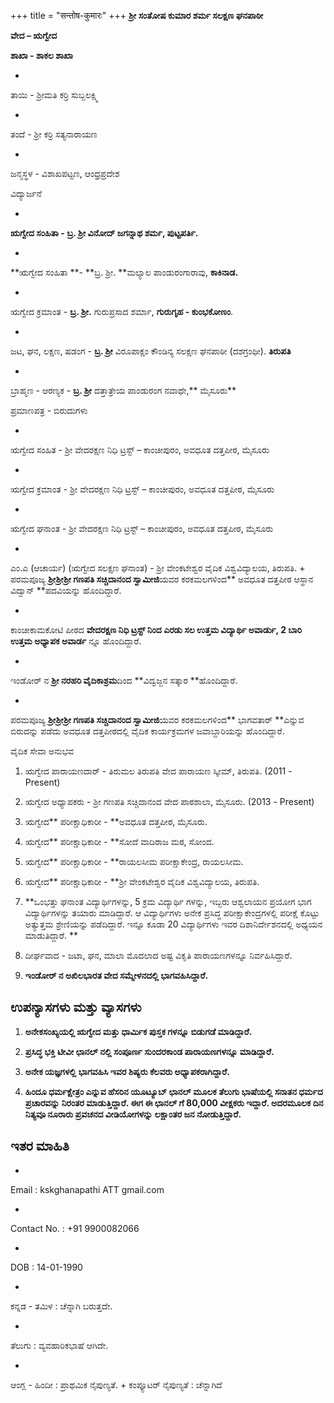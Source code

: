 +++
title = "सन्तोष-कुमारः"
+++
**ಶ್ರೀ ಸಂತೋಷ ಕುಮಾರ ಶರ್ಮ ಸಲಕ್ಷಣ ಘನಪಾಠೀ** 



 

**ವೇದ – ಋಗ್ವೇದ** 

**ಶಾಖಾ - ಶಾಕಲ ಶಾಖಾ** 

+ 
ತಾಯಿ - ಶ್ರೀಮತಿ ಕರ್ರಿ ಸುಬ್ಬಲಕ್ಷ್ಮಿ 

+ 
ತಂದೆ - ಶ್ರೀ ಕರ್ರಿ ಸತ್ಯನಾರಾಯಣ 

+ 
ಜನ್ಮಸ್ಥಳ - ವಿಶಾಖಪಟ್ಟಣ, ಆಂಧ್ರಪ್ರದೇಶ 


ವಿದ್ಯಾರ್ಜನೆ 

+ 
**ಋಗ್ವೇದ ಸಂಹಿತಾ **- **ಬ್ರ. ಶ್ರೀ** ವಿನೋದ್ ಜಗನ್ನಾಥ ಶರ್ಮ**, ಪುಟ್ಟಪರ್ತಿ.** 

+ 
**ಋಗ್ವೇದ ಸಂಹಿತಾ **- **ಬ್ರ. ಶ್ರೀ. **ಮಲ್ಯಾಲ ಪಾಂಡುರಂಗಾರಾವು, **ಕಾಕಿನಾಡ.**  

+ 
ಋಗ್ವೇದ ಕ್ರಮಾಂತ - **ಬ್ರ. ಶ್ರೀ.** ಗುರುಪ್ರಸಾದ ಶರ್ಮಾ, **ಗುರುಗೃಹ - ಕುಂಭಕೋಣಂ**.  

+ 
ಜಟ, ಘನ, ಲಕ್ಷಣ, ಷಡಂಗ  - **ಬ್ರ. ಶ್ರೀ** ವಿರೂಪಾಕ್ಷಂ ಕೌಂಡಿನ್ಯ ಸಲಕ್ಷಣ ಘನಪಾಠೀ \(ದಶಗ್ರಂಥೀ\). **ತಿರುಪತಿ** 

+ 
ಬ್ರಾಹ್ಮಣ - ಆರಣ್ಯಕ - **ಬ್ರ. ಶ್ರೀ** ದತ್ತಾತ್ರೇಯ ಪಾಂಡುರಂಗ ನವಾಥೇ,** ಮೈಸೂರು** 


ಪ್ರಮಾಣಪತ್ರ - ಬಿರುದುಗಳು  

+ 
ಋಗ್ವೇದ ಸಂಹಿತ  - ಶ್ರೀ ವೇದರಕ್ಷಣ ನಿಧಿ ಟ್ರಸ್ಟ್ – ಕಾಂಚೀಪುರಂ, ಅವಧೂತ ದತ್ತಪೀಠ, ಮೈಸೂರು 

+ 
ಋಗ್ವೇದ ಕ್ರಮಾಂತ  - ಶ್ರೀ ವೇದರಕ್ಷಣ ನಿಧಿ ಟ್ರಸ್ಟ್ – ಕಾಂಚೀಪುರಂ, ಅವಧೂತ ದತ್ತಪೀಠ, ಮೈಸೂರು 

+ 
ಋಗ್ವೇದ ಘನಾಂತ  - ಶ್ರೀ ವೇದರಕ್ಷಣ ನಿಧಿ ಟ್ರಸ್ಟ್ – ಕಾಂಚೀಪುರಂ, ಅವಧೂತ ದತ್ತಪೀಠ, ಮೈಸೂರು 

+ 
ಎಂ.ಎ \(ಆಚಾರ್ಯ\) \(ಋಗ್ವೇದ ಸಲಕ್ಷಣ ಘನಾಂತ\) - ಶ್ರೀ ವೇಂಕಟೇಶ್ವರ ವೈದಿಕ ವಿಶ್ವವಿದ್ಯಾಲಯ, ತಿರುಪತಿ. 
+ 
ಪರಮಪೂಜ್ಯ **ಶ್ರೀಶ್ರೀಶ್ರೀ ಗಣಪತಿ ಸಚ್ಚಿದಾನಂದ ಸ್ವಾಮೀಜಿ**ಯವರ ಕರಕಮಲಗಳಿಂದ** ಅವಧೂತ ದತ್ತಪೀಠ ಆಸ್ಥಾನ ವಿದ್ವಾನ್ **ಪದವಿಯನ್ನು ಹೊಂದಿದ್ದಾರೆ. 

+ 
ಕಾಂಚೀಕಾಮಕೋಟಿ ಪೀಠದ **ವೇದರಕ್ಷಣ ನಿಧಿ ಟ್ರಸ್ಟ್ **ನಿಂದ** ಎರಡು ಸಲ ಉತ್ತಮ ವಿದ್ಯಾರ್ಥಿ ಅವಾರ್ಡು, 2 ಬಾರಿ ಉತ್ತಮ ಅಧ್ಯಾಪಕ ಅವಾರ್ಡ** ನ್ನೂ ಹೊಂದಿದ್ದಾರೆ. 

+ 
ಇಂಡೋರ್ ನ **ಶ್ರೀ ನರಹರಿ ವೈದಿಕಾಶ್ರಮ**ದಿಂದ **ವಿದ್ವಜ್ಜನ ಸತ್ಕಾರ **ಹೊಂದಿದ್ದಾರೆ. 

+ 
ಪರಮಪೂಜ್ಯ **ಶ್ರೀಶ್ರೀಶ್ರೀ ಗಣಪತಿ ಸಚ್ಚಿದಾನಂದ ಸ್ವಾಮೀಜಿ**ಯವರ ಕರಕಮಲಗಳಿಂದ** ಭಾಗವತಾರ್ **ಎನ್ನುವ ಬಿರುದನ್ನು ಪಡೆದು ಅವಧೂತ ದತ್ತಪೀಠದಲ್ಲಿ ವೈದಿಕ ಕಾರ್ಯಕ್ರಮಗಳ ಜವಾಬ್ದಾರಿಯನ್ನು ಹೊಂದಿದ್ದಾರೆ.  


 

ವೈದಿಕ ಸೇವಾ ಅನುಭವ 

1. ಋಗ್ವೇದ ಪಾರಾಯಣದಾರ್  - ತಿರುಮಲ ತಿರುಪತಿ ವೇದ ಪಾರಾಯಣ ಸ್ಕೀಮ್, ತಿರುಪತಿ. \(2011 - Present\) 

2. ಋಗ್ವೇದ ಅಧ್ಯಾಪಕರು  - ಶ್ರೀ ಗಣಪತಿ ಸಚ್ಚಿದಾನಂದ ವೇದ ಪಾಠಶಾಲಾ, ಮೈಸೂರು. \(2013 - Present\) 

3. ಋಗ್ವೇದ** ಪರೀಕ್ಷಾಧಿಕಾರೀ - **ಅವಧೂತ ದತ್ತಪೀಠ, ಮೈಸೂರು. 

4. ಋಗ್ವೇದ** ಪರೀಕ್ಷಾಧಿಕಾರೀ - **ಸೋದೆ ವಾದಿರಾಜ ಮಠ, ಸೋಂದ. 

5. ಋಗ್ವೇದ** ಪರೀಕ್ಷಾಧಿಕಾರೀ - **ರಾಯಲಸೀಮ ಪರೀಕ್ಷಾಕೇಂದ್ರ, ರಾಯಲಸೀಮ. 

6. ಋಗ್ವೇದ** ಪರೀಕ್ಷಾಧಿಕಾರೀ - **ಶ್ರೀ ವೇಂಕಟೇಶ್ವರ ವೈದಿಕ ವಿಶ್ವವಿದ್ಯಾಲಯ, ತಿರುಪತಿ. 

7. **ಒಂಭತ್ತು ಘನಾಂತ ವಿದ್ಯಾರ್ಥಿಗಳನ್ನು, 5 ಕ್ರಮ ವಿದ್ಯಾರ್ಥಿ ಗಳನ್ನು, ಇಬ್ಬರು ಆಶ್ವಲಾಯನ ಪ್ರಯೋಗ ಭಾಗ ವಿದ್ಯಾರ್ಥಿಗಳನ್ನು ತಯಾರು ಮಾಡಿದ್ದಾರೆ. ಆ ವಿದ್ಯಾರ್ಥಿಗಳು ಅನೇಕ ಪ್ರಸಿದ್ಧ ಪರೀಕ್ಷಾಕೇಂದ್ರಗಳಲ್ಲಿ ಪರೀಕ್ಷೆ ಕೊಟ್ಟು ಅತ್ಯುತ್ತಮ ಶ್ರೇಣಿಯನ್ನು ಪಡೆದಿದ್ದಾರೆ. ಇನ್ನೂ ಕೂಡಾ 20 ವಿದ್ಯಾರ್ಥಿಗಳು ಇವರ ದಿಶಾನಿರ್ದೇಶನದಲ್ಲಿ ಅಧ್ಯಯನ ಮಾಡುತಿದ್ದಾರೆ.  ** 

8. ದೀರ್ಘವಾದ - ಜಟಾ, ಘನ, ಮಾಲಾ ಮೊದಲಾದ ಅಷ್ಟ ವಿಕೃತಿ ಪಾರಾಯಣಗಳನ್ನೂ ನಿರ್ವಹಿಸಿದ್ದಾರೆ. 

9. **ಇಂಡೋರ್ ನ ಅಖಿಲಭಾರತ ವೇದ ಸಮ್ಮೇಳನದಲ್ಲಿ ಭಾಗವಹಿಸಿದ್ದಾರೆ.** 


## **ಉಪನ್ಯಾಸಗಳು ಮತ್ತು ವ್ಯಾಸಗಳು**

1. **ಅನೇಕಸಂಖ್ಯಯಲ್ಲಿ ಋಗ್ವೇದ ಮತ್ತು ಧಾರ್ಮಿಕ ಪುಸ್ತಕ ಗಳನ್ನೂ ಬಿಡುಗಡೆ ಮಾಡಿದ್ದಾರೆ.**

2. **ಪ್ರಸಿದ್ಧ ಭಕ್ತಿ ಟೀವೀ ಛಾನಲ್ ನಲ್ಲಿ ಸಂಪೂರ್ಣ ಸುಂದರಕಾಂಡ ಪಾರಾಯಣಗಳನ್ನೂ ಮಾಡಿದ್ದಾರೆ.**

3. **ಅನೇಕ ಯಜ್ಞಗಳಲ್ಲಿ ಭಾಗವಹಿಸಿ ಇವರ ಶಿಷ್ಯರು ಕೆಲವರು ಅಧ್ಯಾಪಕರಾಗಿದ್ದಾರೆ.**

4. **ಹಿಂದೂ ಧರ್ಮಕ್ಷೇತ್ರಂ ಎನ್ನುವ ಹೆಸರಿನ ಯೂಟ್ಯೂಬ್ ಛಾನಲ್ ಮೂಲಕ ತೆಲುಗು ಭಾಷೆಯಲ್ಲಿ ಸನಾತನ ಧರ್ಮದ ಪ್ರಚಾರವನ್ನು ನಿರಂತರ ಮಾಡುತ್ತಿದ್ದಾರೆ. ಈಗ ಈ ಛಾನಲ್ ಗೆ 80,000 ವೀಕ್ಷಕರು ಇದ್ದಾರೆ. ಅದರಮೂಲಕ ದಿನ ನಿತ್ಯವೂ ನೂರಾರು ಪ್ರವಚನದ ವೀಡಿಯೋಗಳನ್ನು ಲಕ್ಷಾಂತರ ಜನ ನೋಡುತ್ತಿದ್ದಾರೆ.** 


## **ಇತರ ಮಾಹಿತಿ**

+ 
Email : kskghanapathi ATT gmail.com  

+ 
Contact No. : \+91 9900082066 

+ 
DOB : 14-01-1990 


+ 
ಕನ್ನಡ - ತಮಿಳ : ಚೆನ್ನಾಗಿ ಬರುತ್ತದೇ.  

+ 
ತೆಲುಗು : ವ್ಯವಹಾರಿಕಭಾಷೆ ಆಗಿದೇ.  

+ 
ಆಂಗ್ಲ - ಹಿಂದೀ : ಪ್ರಾಥಮಿಕ ನೈಪುಣ್ಯತೆ. 
+ 
ಕಂಪ್ಯೂಟರ್ ನೈಪುಣ್ಯತೆ : ಚೆನ್ನಾಗಿದೆ 


 
